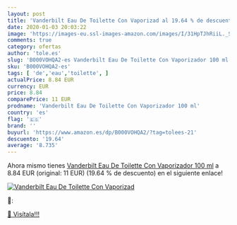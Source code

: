 ```yaml
---
layout: post
title: 'Vanderbilt Eau De Toilette Con Vaporizad al 19.64 % de descuento'
date: 2020-01-03 20:03:22
image: 'https://images-eu.ssl-images-amazon.com/images/I/31HpTJhRiiL._SL400_.jpg'
comments: true
category: ofertas
author: 'tole.es'
slug: 'B000VOHQA2-es Vanderbilt Eau De Toilette Con Vaporizador 100 ml'
sku: 'B000VOHQA2-es'
tags: [ 'de','eau','toilette', ]
actualPrice: 8.84 EUR
currency: EUR
price: 8.84
comparePrice: 11 EUR
prodname: 'Vanderbilt Eau De Toilette Con Vaporizador 100 ml'
country: 'es'
flag: '🇪🇸'
brand: ''
buyurl: 'https://www.amazon.es/dp/B000VOHQA2/?tag=tolees-21'
descuento: '19.64'
average: '8.735'
---
```


Ahora mismo tienes [Vanderbilt Eau De Toilette Con Vaporizador 100 ml](https://www.amazon.es/dp/B000VOHQA2/?tag=tolees-21) a 8.84 EUR (original: 11 EUR) (19.64 %  de descuento) en el siguiente enlace!

[![Vanderbilt Eau De Toilette Con Vaporizad](https://images-eu.ssl-images-amazon.com/images/I/31HpTJhRiiL._SL400_.jpg)](https://www.amazon.es/dp/B000VOHQA2/?tag=tolees-21)

🔎:


[🛒 Visítala!!!](https://www.amazon.es/dp/B000VOHQA2/?tag=tolees-21)
